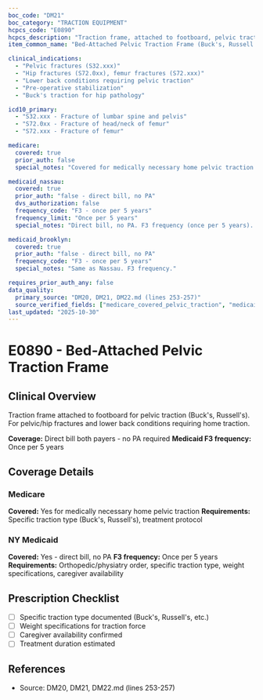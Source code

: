 ```yaml
---
boc_code: "DM21"
boc_category: "TRACTION EQUIPMENT"
hcpcs_code: "E0890"
hcpcs_description: "Traction frame, attached to footboard, pelvic traction"
item_common_name: "Bed-Attached Pelvic Traction Frame (Buck's, Russell's)"

clinical_indications:
  - "Pelvic fractures (S32.xxx)"
  - "Hip fractures (S72.0xx), femur fractures (S72.xxx)"
  - "Lower back conditions requiring pelvic traction"
  - "Pre-operative stabilization"
  - "Buck's traction for hip pathology"

icd10_primary:
  - "S32.xxx - Fracture of lumbar spine and pelvis"
  - "S72.0xx - Fracture of head/neck of femur"
  - "S72.xxx - Fracture of femur"

medicare:
  covered: true
  prior_auth: false
  special_notes: "Covered for medically necessary home pelvic traction. Must document specific traction type (Buck's, Russell's) and treatment protocol."

medicaid_nassau:
  covered: true
  prior_auth: "false - direct bill, no PA"
  dvs_authorization: false
  frequency_code: "F3 - once per 5 years"
  frequency_limit: "Once per 5 years"
  special_notes: "Direct bill, no PA. F3 frequency (once per 5 years). Documentation: orthopedic/physiatry order, specific traction type (Buck's, Russell's), weight specifications, caregiver availability."

medicaid_brooklyn:
  covered: true
  prior_auth: "false - direct bill, no PA"
  frequency_code: "F3 - once per 5 years"
  special_notes: "Same as Nassau. F3 frequency."

requires_prior_auth_any: false
data_quality:
  primary_source: "DM20, DM21, DM22.md (lines 253-257)"
  source_verified_fields: ["medicare_covered_pelvic_traction", "medicaid_direct_bill", "f3_once_per_5years", "specific_traction_type", "weight_specifications", "caregiver_availability"]
last_updated: "2025-10-30"
---
```


# E0890 - Bed-Attached Pelvic Traction Frame

## Clinical Overview
Traction frame attached to footboard for pelvic traction (Buck's, Russell's). For pelvic/hip fractures and lower back conditions requiring home traction.

**Coverage:** Direct bill both payers - no PA required
**Medicaid F3 frequency:** Once per 5 years

## Coverage Details

### Medicare
**Covered:** Yes for medically necessary home pelvic traction
**Requirements:** Specific traction type (Buck's, Russell's), treatment protocol

### NY Medicaid
**Covered:** Yes - direct bill, no PA
**F3 frequency:** Once per 5 years
**Requirements:** Orthopedic/physiatry order, specific traction type, weight specifications, caregiver availability

## Prescription Checklist
- [ ] Specific traction type documented (Buck's, Russell's, etc.)
- [ ] Weight specifications for traction force
- [ ] Caregiver availability confirmed
- [ ] Treatment duration estimated

## References
- Source: DM20, DM21, DM22.md (lines 253-257)
